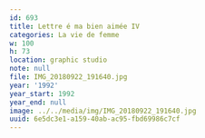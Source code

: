 ```yaml
---
id: 693
title: Lettre é ma bien aimée IV
categories: La vie de femme
w: 100
h: 73
location: graphic studio
note: null
file: IMG_20180922_191640.jpg
year: '1992'
year_start: 1992
year_end: null
image: ../../media/img/IMG_20180922_191640.jpg
uuid: 6e5dc3e1-a159-40ab-ac95-fbd69986c7cf
---
```


